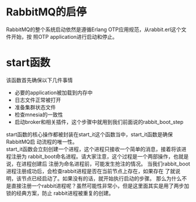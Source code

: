 # RabbitMQ的启停
RabbitMQ的整个系统启动依然是遵循Erlang OTP应用规范，从rabbit.erl这个文件开始，按
照OTP application进行启动和停止。

# start函数
该函数首先确保以下几件事情

* 必要的application被加载到内存中
* 日志文件正常被打开
* 准备集群状态文件
* 检查mnesia的一致性
* 启动broker和相关插件，这个步骤中就用到我们前面说的rabbit_boot_step

start函数的核心操作都被封装在start_it这个函数当中，start_it函数是确保RabbitMQ启
动流程的唯一性。		
start_it函数会立刻创建一个进程，这个进程只接收一个简单的消息，接着将该进程注册为
rabbit_boot命名进程。请大家注意，这个过程是一个两部操作，也就是说，在进程创建后
注册为命名进程前，可能发生抢注的情况。
当我们rabbit_boot进程注册成功后，会检查rabbit进程是否在当前节点上存在，如果存在
了就说明，该节点已经启动了。如果没有的话，就开始执行启动的步骤。
那么为什么不是直接注册一个rabbit进程呢？虽然可能性非常小，但是这里面其实是用了两步加锁的经典方案，防止
rabbit进程被重复的创建。
